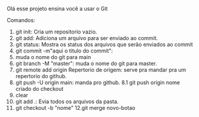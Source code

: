 Olá esse projeto ensina você a usar o Git

Comandos:
1. git init: Cria um repositorio vazio.
2. git add: Adiciona um arquivo para ser enviado ao commit.
3. git status: Mostra os status dos arquivos que serão enviados ao commit
4. git commit -m"aqui o titulo do commit":
5.   muda o nome do git para main
6. git branch -M "master": muda o nome do git para master.
7. git remote add origin Repertorio de origem: serve pra mandar pra um repertorio do github.
8. git push -U origin main: manda pro github.
8.1  git push origin nome criado do checkout
9. clear
10. git add .: Evia todos os arquivos da pasta.
11.  git checkout -b "nome"
12.git merge novo-botao
